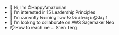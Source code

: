 - 👋 Hi, I’m @HappyAmazonian
- 👀 I’m interested in 15 Leadership Principles
- 🌱 I’m currently learning how to be always @day 1
- 💞️ I’m looking to collaborate on AWS Sagemaker Neo
- 📫 How to reach me ... Shen Teng

<!---
HappyAmazonian/HappyAmazonian is a ✨ special ✨ repository because its `README.md` (this file) appears on your GitHub profile.
You can click the Preview link to take a look at your changes.
--->
